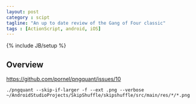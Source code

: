 ```yaml
---
layout: post
category : scipt
tagline: "An up to date review of the Gang of Four classic"
tags : [ActionScript, android, iOS]
---
```

{% include JB/setup %}


## Overview

https://github.com/pornel/pngquant/issues/10

    ./pngquant --skip-if-larger -f --ext .png --verbose ~/AndroidStudioProjects/SkipShuffle/skipshuffle/src/main/res/*/*.png
